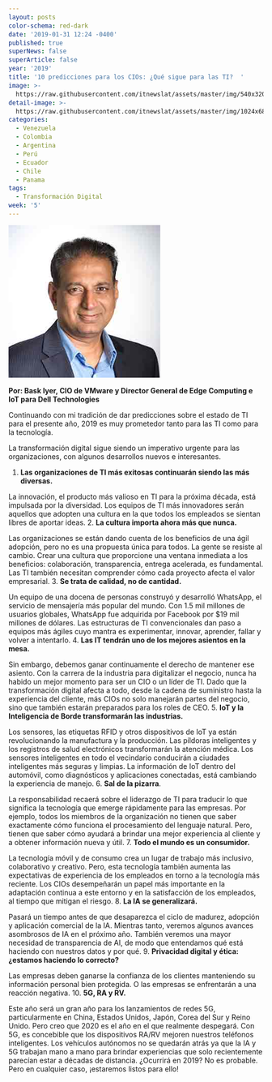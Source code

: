 ```yaml
---
layout: posts
color-schema: red-dark
date: '2019-01-31 12:24 -0400'
published: true
superNews: false
superArticle: false
year: '2019'
title: '10 predicciones para los CIOs: ¿Qué sigue para las TI?  '
image: >-
  https://raw.githubusercontent.com/itnewslat/assets/master/img/540x320/Ejecutivo%20CIO-p.jpg
detail-image: >-
  https://raw.githubusercontent.com/itnewslat/assets/master/img/1024x680/Ejecutivos%20Ejecutivo%20CIO-g.jpg
categories:
  - Venezuela
  - Colombia
  - Argentina
  - Perú
  - Ecuador
  - Chile
  - Panama
tags:
  - Transformación Digital
week: '5'
---
```

 ![](https://raw.githubusercontent.com/itnewslat/assets/master/img/300x300/Bask-Iyer.jpg)
   
**Por: Bask Iyer, CIO de VMware y Director General de Edge Computing e IoT para Dell Technologies**

Continuando con mi tradición de dar predicciones sobre el estado de TI para el presente año, 2019 es muy prometedor tanto para las TI como para la tecnología.

La transformación digital sigue siendo un imperativo urgente para las organizaciones, con algunos desarrollos nuevos e interesantes.

1.	**Las organizaciones de TI más exitosas continuarán siendo las más diversas.**

  La innovación, el producto más valioso en TI para la próxima década, está impulsada por la diversidad. Los equipos de TI más innovadores serán aquellos que adopten una cultura en la que todos los empleados se sientan libres de aportar ideas.
2.	**La cultura importa ahora más que nunca.**

  Las organizaciones se están dando cuenta de los beneficios de una ágil adopción, pero no es una propuesta única para todos. La gente se resiste al cambio. Crear una cultura que proporcione una ventana inmediata a los beneficios: colaboración, transparencia, entrega acelerada, es fundamental. Las TI también necesitan comprender cómo cada proyecto afecta el valor empresarial.
3.	**Se trata de calidad, no de cantidad.**

  Un equipo de una docena de personas construyó y desarrolló WhatsApp, el servicio de mensajería más popular del mundo. Con 1.5 mil millones de usuarios globales, WhatsApp fue adquirida por Facebook por $19 mil millones de dólares. Las estructuras de TI convencionales dan paso a equipos más ágiles cuyo mantra es experimentar, innovar, aprender, fallar y volver a intentarlo.
4.	**Las IT tendrán uno de los mejores asientos en la mesa.**

  Sin embargo, debemos ganar continuamente el derecho de mantener ese asiento. Con la carrera de la industria para digitalizar el negocio, nunca ha habido un mejor momento para ser un CIO o un líder de TI. Dado que la transformación digital afecta a todo, desde la cadena de suministro hasta la experiencia del cliente, más CIOs no solo manejarán partes del negocio, sino que también estarán preparados para los roles de CEO.
5.	**IoT y la Inteligencia de Borde transformarán las industrias.**

  Los sensores, las etiquetas RFID y otros dispositivos de IoT ya están revolucionando la manufactura y la producción. Las píldoras inteligentes y los registros de salud electrónicos transformarán la atención médica. Los sensores inteligentes en todo el vecindario conducirán a ciudades inteligentes más seguras y limpias. La información de IoT dentro del automóvil, como diagnósticos y aplicaciones conectadas, está cambiando la experiencia de manejo.
6.	**Sal de la pizarra**.

  La responsabilidad recaerá sobre el liderazgo de TI para traducir lo que significa la tecnología que emerge rápidamente para las empresas. Por ejemplo, todos los miembros de la organización no tienen que saber exactamente cómo funciona el procesamiento del lenguaje natural. Pero, tienen que saber cómo ayudará a brindar una mejor experiencia al cliente y a obtener información nueva y útil.
7.	**Todo el mundo es un consumidor.**

  La tecnología móvil y de consumo crea un lugar de trabajo más inclusivo, colaborativo y creativo. Pero, esta tecnología también aumenta las expectativas de experiencia de los empleados en torno a la tecnología más reciente. Los CIOs desempeñarán un papel más importante en la adaptación continua a este entorno y en la satisfacción de los empleados, al tiempo que mitigan el riesgo.
8.	**La IA se generalizará.** 

  Pasará un tiempo antes de que desaparezca el ciclo de madurez, adopción y aplicación comercial de la IA. Mientras tanto, veremos algunos avances asombrosos de IA en el próximo año. También veremos una mayor necesidad de transparencia de AI, de modo que entendamos qué está haciendo con nuestros datos y por qué.
9.	**Privacidad digital y ética: ¿estamos haciendo lo correcto?**

  Las empresas deben ganarse la confianza de los clientes manteniendo su información personal bien protegida. O las empresas se enfrentarán a una reacción negativa.
10.	**5G, RA y RV.**

  Este año será un gran año para los lanzamientos de redes 5G, particularmente en China, Estados Unidos, Japón, Corea del Sur y Reino Unido. Pero creo que 2020 es el año en el que realmente despegará. Con 5G, es concebible que los dispositivos RA/RV mejoren nuestros teléfonos inteligentes. Los vehículos autónomos no se quedarán atrás ya que la IA y 5G trabajan mano a mano para brindar experiencias que solo recientemente parecían estar a décadas de distancia. ¿Ocurrirá en 2019? No es probable. Pero en cualquier caso, ¡estaremos listos para ello!
